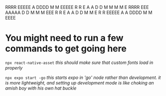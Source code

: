 RRRR   EEEEE     A     DDDD   M     M EEEEE
R   R  E        A A    D   D  M M M M E
RRRR   EEE     AAAAA   D    D M  M  M EEE
R   R  E      A     A  D   D  M     M E
R    R EEEEE A       A DDDD   M     M EEEE

# You might need to run a few commands to get going here

`npx react-native-asset` *this should make sure that custom fonts load in properly*

`npx expo start -go` *this starts expo in 'go' node rather than development. it is more lightweight, and setting up development mode is like choking an amish boy with his own hat buckle*
